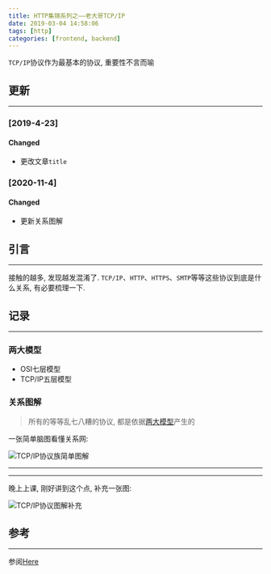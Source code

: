 ```yaml
---
title: HTTP集锦系列之——老大哥TCP/IP
date: 2019-03-04 14:58:06
tags: [http]
categories: [frontend, backend]
---
```


`TCP/IP`协议作为最基本的协议, 重要性不言而喻


<!-- more -->


## 更新

------

### [2019-4-23]

#### Changed

- 更改文章`title`

### [2020-11-4]

#### Changed

- 更新关系图解

## 引言

------

接触的越多, 发现越发混淆了. `TCP/IP`、`HTTP`、`HTTPS`、`SMTP`等等这些协议到底是什么关系, 有必要梳理一下.

## 记录

------

### 两大模型

- OSI七层模型
- TCP/IP五层模型

### 关系图解

> 所有的等等乱七八糟的协议, 都是依据[两大模型](#两大模型)产生的

一张简单脑图看懂关系网:

![TCP/IP协议族简单图解](https://oos.blog.yyge.top/2019/3/4/HTTP%E9%9B%86%E9%94%A6%E7%B3%BB%E5%88%97%E4%B9%8B%E2%80%94%E2%80%94%E8%80%81%E5%A4%A7%E5%93%A5TCP-IP/images/1.png?imageView2/0/q/75|watermark/2/text/6Ziz5ZOl5bCP56uZ/font/5b6u6L2v6ZuF6buR/fontsize/440/fill/IzE4OTBGRg==/dissolve/100/gravity/SouthEast/dx/10/dy/10|imageslim)

-------------------------------------------
-------------------------------------------

晚上上课, 刚好讲到这个点, 补充一张图:

![TCP/IP协议图解补充](https://oos.blog.yyge.top/2019/3/4/HTTP-%E8%80%81%E5%A4%A7%E5%93%A5TCP-IP/images/2.png?imageView2/0/q/75|watermark/2/text/6Ziz5ZOl5bCP56uZ/font/5b6u6L2v6ZuF6buR/fontsize/440/fill/IzE4OTBGRg==/dissolve/100/gravity/SouthEast/dx/10/dy/10|imageslim)

## 参考

------

参阅[Here](http://www.runoob.com/tcpip/tcpip-protocols.html)